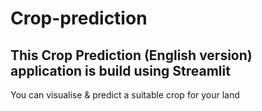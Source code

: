 # Crop-prediction
## This **Crop Prediction (English version)** application is build using Streamlit
You can visualise & predict a suitable crop for your land

